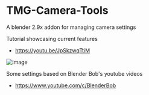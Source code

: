 # TMG-Camera-Tools
A blender 2.9x addon for managing camera settings

Tutorial showcasing current features
* https://youtu.be/JpSkzwqTtiM

![image](https://user-images.githubusercontent.com/11281480/133941126-718fd5d4-ef67-4966-859c-a0094455ee40.png)

Some settings based on Blender Bob's youtube videos
* https://www.youtube.com/c/BlenderBob
